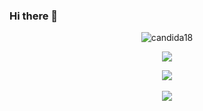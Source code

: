 ### Hi there 👋
<p align="center"><img src="https://github-readme-streak-stats.herokuapp.com?user=Deveroonie&theme=shades-of-purple&ring=DD2727&fire=DD2727" alt="candida18"  /></p>
<p align="center"><img src="https://github-readme-stats.vercel.app/api?username=Deveroonie&hide=prs&theme=synthwave"></p>
<p align="center">
    <img src="https://skillicons.dev/icons?i=html,css,js,bootstrap,nodejs,express,cloudflare,netlify,replit,raspberrypi,discord,vscode,github" /> <br><br />
    <img src="https://komarev.com/ghpvc/?username=Deveroonie&style=for-the-badge">
</p>
